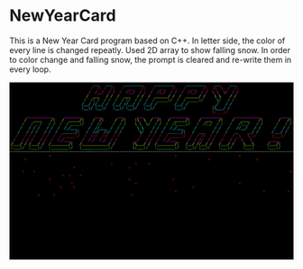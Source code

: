 # NewYearCard

This is a New Year Card program based on C++.
In letter side, the color of every line is changed repeatly.
Used 2D array to show falling snow.
In order to color change and falling snow, the prompt is cleared and re-write them in every loop.


![Alt Text](https://github.com/Tonynology/NewYearCard/blob/master/NewYearCard.gif)
